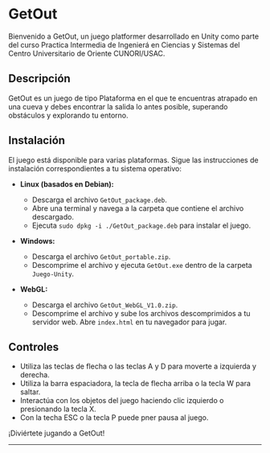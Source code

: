 # GetOut

Bienvenido a GetOut, un juego platformer desarrollado en Unity como parte del curso Practica Intermedia de Ingenierá en Ciencias y Sistemas del Centro Universitario de Oriente CUNORI/USAC.

## Descripción
GetOut es un juego de tipo Plataforma en el que te encuentras atrapado en una cueva y debes encontrar la salida lo antes posible, superando obstáculos y explorando tu entorno. 

## Instalación
El juego está disponible para varias plataformas. Sigue las instrucciones de instalación correspondientes a tu sistema operativo:

- **Linux (basados en Debian):**
  - Descarga el archivo `GetOut_package.deb`.
  - Abre una terminal y navega a la carpeta que contiene el archivo descargado.
  - Ejecuta `sudo dpkg -i ./GetOut_package.deb` para instalar el juego.

- **Windows:**
  - Descarga el archivo `GetOut_portable.zip`.
  - Descomprime el archivo y ejecuta `GetOut.exe` dentro de la carpeta `Juego-Unity`.

- **WebGL:**
  - Descarga el archivo `GetOut_WebGL_V1.0.zip`.
  - Descomprime el archivo y sube los archivos descomprimidos a tu servidor web. Abre `index.html` en tu navegador para jugar.

## Controles
- Utiliza las teclas de flecha o las teclas A y D para moverte a izquierda y derecha.
- Utiliza la barra espaciadora, la tecla de flecha arriba o la tecla W para saltar.
- Interactúa con los objetos del juego haciendo clic izquierdo o presionando la tecla X.
- Con la techa ESC o la tecla P puede pner pausa al juego.


¡Diviértete jugando a GetOut!

---
